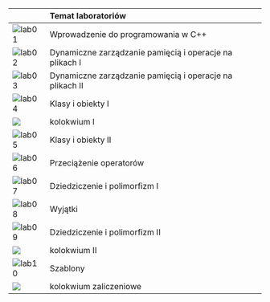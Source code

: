 |      | Temat laboratoriów |
| :------------- | :---------- |
| ![lab01](https://github.com/AdamKlekowski/JiMP_II/tree/master/lab01) | Wprowadzenie do programowania w C++ |
| ![lab02](https://github.com/AdamKlekowski/JiMP_II/tree/master/lab02) | Dynamiczne zarządzanie pamięcią i operacje na plikach I |
| ![lab03](https://github.com/AdamKlekowski/JiMP_II/tree/master/lab03) | Dynamiczne zarządzanie pamięcią i operacje na plikach II |
| ![lab04](https://github.com/AdamKlekowski/JiMP_II/tree/master/lab04) | Klasy i obiekty I |
| ![   ](https://github.com/AdamKlekowski/JiMP_II/tree/master/kolokwium1) | kolokwium I |
| ![lab05](https://github.com/AdamKlekowski/JiMP_II/tree/master/lab05) | Klasy i obiekty II |
| ![lab06](https://github.com/AdamKlekowski/JiMP_II/tree/master/lab06) | Przeciążenie operatorów |
| ![lab07](https://github.com/AdamKlekowski/JiMP_II/tree/master/lab07) | Dziedziczenie i polimorfizm I |
| ![lab08](https://github.com/AdamKlekowski/JiMP_II/tree/master/lab08) | Wyjątki |
| ![lab09](https://github.com/AdamKlekowski/JiMP_II/tree/master/lab09) | Dziedziczenie i polimorfizm II |
| ![   ](https://github.com/AdamKlekowski/JiMP_II/tree/master/kolokwium2) | kolokwium II |
| ![lab10](https://github.com/AdamKlekowski/JiMP_II/tree/master/lab10) | Szablony |
| ![   ](https://github.com/AdamKlekowski/JiMP_II/tree/master/kolokwium_zaliczeniowe) | kolokwium zaliczeniowe |

